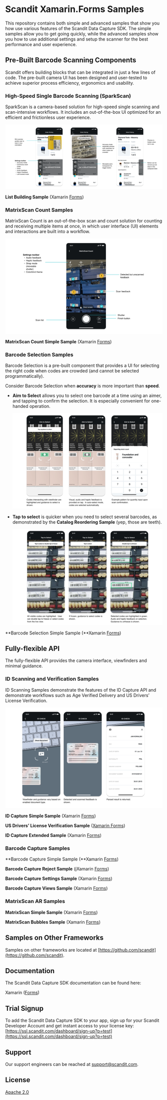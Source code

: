 # Scandit Xamarin.Forms Samples

This repository contains both simple and advanced samples that show you how use various features of the Scandit Data Capture SDK. The simple samples allow you to get going quickly, while the advanced samples show you how to use additional settings and setup the scanner for the best performance and user experience.

## **Pre-Built Barcode Scanning Components**

Scandit offers building blocks that can be integrated in just a few lines of code. The pre-built camera UI has been designed and user-tested to achieve superior process efficiency, ergonomics and usability.

### High-Speed Single Barcode Scanning (**SparkScan)**

SparkScan is a camera-based solution for high-speed single scanning and scan-intensive workflows. It includes an out-of-the-box UI optimized for an efficient and frictionless user experience.

![SparkScan.png](https://github.com/Scandit/.github/blob/main/images/SparkScan.png)

**List Building Sample** (Xamarin [Forms](https://github.com/Scandit/datacapture-xamarin-forms-samples/tree/master/ListBuildingSample))

### MatrixScan Count Samples

MatrixScan Count is an out-of-the-box scan and count solution for counting and receiving multiple items at once, in which user interface (UI) elements and interactions are built into a workflow.

![MSCount.png](https://github.com/Scandit/.github/blob/main/images/MSCount.png)

**MatrixScan Count Simple Sample** (Xamarin [Forms](https://github.com/Scandit/datacapture-xamarin-forms-samples/tree/master/MatrixScanCountSimpleSample/MatrixScanCountSimpleSample))

### Barcode Selection Samples

Barcode Selection is a pre-built component that provides a UI for selecting the right code when codes are crowded (and cannot be selected programmatically).

Consider Barcode Selection when **accuracy** is more important than **speed**.

- **Aim to Select** allows you to select one barcode at a time using an aimer, and tapping to confirm the selection. It is especially convenient for one-handed operation.

  ![AimToSelect.png](https://github.com/Scandit/.github/blob/main/images/AimToSelect.png)


- **Tap to select** is quicker when you need to select several barcodes, as demonstrated by the **Catalog Reordering Sample** (yep, those are teeth).

  ![TapToSelect.png](https://github.com/Scandit/.github/blob/main/images/TapToSelect.png)


**Barcode Selection Simple Sample (**Xamarin [Forms](https://github.com/Scandit/datacapture-xamarin-forms-samples/tree/master/BarcodeSelectionSimpleSample))

## Fully-flexible API

The fully-flexible API provides the camera interface, viewfinders and minimal guidance.

### ID Scanning and Verification Samples

ID Scanning Samples demonstrate the features of the ID Capture API and demonstrate workflows such as Age Verified Delivery and US Drivers’ License Verification.

![IDScanning.png](https://github.com/Scandit/.github/blob/main/images/IDScanning.png)

**ID Capture Simple Sample** (Xamarin [Forms](https://github.com/Scandit/datacapture-xamarin-forms-samples/tree/master/IdCaptureSimpleSample))

**US Drivers’ License Verification Sample** ([Xamarin Forms](https://github.com/Scandit/datacapture-xamarin-forms-samples/tree/master/USDLVerificationSample))

**ID Capture Extended Sample** (Xamarin [Forms](https://github.com/Scandit/datacapture-xamarin-forms-samples/tree/master/IdCaptureExtendedSample))

### Barcode Capture Samples

**Barcode Capture Simple Sample (**Xamarin [Forms](https://github.com/Scandit/datacapture-xamarin-forms-samples/tree/master/BarcodeCaptureSimpleSample))

**Barcode Capture Reject Sample** ([i](https://github.com/Scandit/datacapture-ios-samples/tree/master/BarcodeCaptureRejectSample)Xamarin [Forms](https://github.com/Scandit/datacapture-xamarin-forms-samples/tree/master/BarcodeCaptureRejectSample))

**Barcode Capture Settings Sample** (Xamarin [Forms](https://github.com/Scandit/datacapture-xamarin-forms-samples/tree/master/BarcodeCaptureSettingsSample))

**Barcode Capture Views Sample** (Xamarin [Forms](https://github.com/Scandit/datacapture-xamarin-forms-samples/tree/master/BarcodeCaptureViewsSample))

### MatrixScan AR Sam**ples**

**MatrixScan Simple Sample** (Xamarin [Forms](https://github.com/Scandit/datacapture-xamarin-forms-samples/tree/master/MatrixScanSimpleSample))

**MatrixScan Bubbles Sample** (Xamarin [Forms](https://github.com/Scandit/datacapture-xamarin-forms-samples/tree/master/MatrixScanBubblesSample))

## Samples on Other Frameworks

Samples on other frameworks are located at [https://github.com/scandit](https://github.com/scandit).

## Documentation

The Scandit Data Capture SDK documentation can be found here:

Xamarin ([Forms](https://docs.scandit.com/data-capture-sdk/xamarin.forms/index.html))

## Trial Signup

To add the Scandit Data Capture SDK to your app, sign up for your Scandit Developer Account  and get instant access to your license key: [https://ssl.scandit.com/dashboard/sign-up?p=test](https://ssl.scandit.com/dashboard/sign-up?p=test)

## Support

Our support engineers can be reached at [support@scandit.com](mailto:support@scandit.com).

## License

[Apache 2.0](http://www.apache.org/licenses/LICENSE-2.0)
